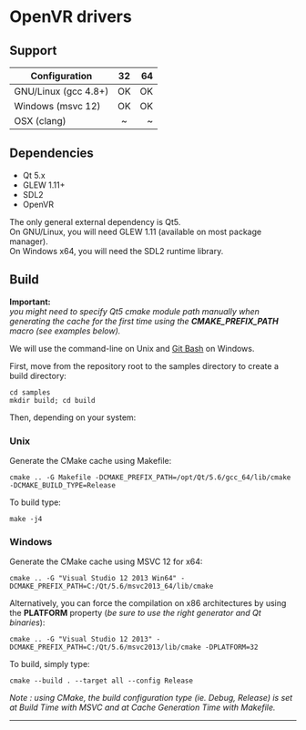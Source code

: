 # OpenVR drivers

## Support

|      Configuration      |    32     |    64     |
| ----------------------- |:---------:|----------:|
| GNU/Linux   (gcc 4.8+)  |   OK      |    OK     |
| Windows     (msvc 12)   |   OK      |    OK     |
| OSX         (clang)     |   ~       |    ~      |


## Dependencies

* Qt 5.x
* GLEW 1.11+
* SDL2
* OpenVR

The only general external dependency is Qt5.<br/>
On GNU/Linux, you will need GLEW 1.11 (available on most package manager).<br/>
On Windows x64, you will need the SDL2 runtime library.

## Build

**Important:**<br/>
*you might need to specify Qt5 cmake module path manually when generating the cache for the first time using the __CMAKE_PREFIX_PATH__ macro (see examples below).*

We will use the command-line on Unix and [Git Bash](https://git-for-windows.github.io/) on Windows.

First, move from the repository root to the samples directory to create a build directory:
```
cd samples
mkdir build; cd build
```

Then, depending on your system:

### Unix

Generate the CMake cache using Makefile:
```
cmake .. -G Makefile -DCMAKE_PREFIX_PATH=/opt/Qt/5.6/gcc_64/lib/cmake -DCMAKE_BUILD_TYPE=Release
```

To build type:
```
make -j4
```


### Windows

Generate the CMake cache using MSVC 12 for x64:
```
cmake .. -G "Visual Studio 12 2013 Win64" -DCMAKE_PREFIX_PATH=C:/Qt/5.6/msvc2013_64/lib/cmake
```

Alternatively, you can force the compilation on x86 architectures by using the **PLATFORM** property (*be sure to use the right generator and Qt binaries*):
```
cmake .. -G "Visual Studio 12 2013" -DCMAKE_PREFIX_PATH=C:/Qt/5.6/msvc2013/lib/cmake -DPLATFORM=32
```

To build, simply type:
```
cmake --build . --target all --config Release
```

*Note : using CMake, the build configuration type (ie. Debug, Release) is set at Build Time with MSVC and at Cache Generation Time with Makefile.*

---
